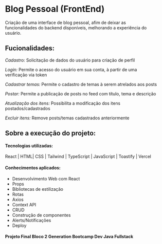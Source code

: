 # Blog Pessoal (FrontEnd)
Criação de uma interface de blog pessoal, afim de deixar as funcionalidades do backend disponíveis, melhorando a experiência do usuário.

## Fucionalidades:
<p>
<i>Cadastro:</i> 
  Solicitação de dados do usuário para criação de perfil
</p>
<p>
<i>Login:</i> 
  Permite o acesso do usuário em sua conta, à partir de uma verificação via token
</p>
<p>
<i>Cadastrar temas:</i>
  Permite o cadastro de temas à serem atrelados aos posts
</p>
<p>
<i>Postar:</i>
  Permite a publicação de posts no feed com título, tema e descrição
</p>
<p>
<i>Atualização dos itens:</i>
  Possibilita a modificação dos itens postados/cadastrados
</p>
<p>
<i>Excluir itens:</i>
  Remove posts/temas cadastrados anteriormente
</p>

<h2>Sobre a execução do projeto:</h2>

#### Tecnologias utilizadas:
React | HTML| CSS | Tailwind | TypeScript | JavaScript | Toastify | Vercel

#### Conhecimentos aplicados:
- Desenvolvimento Web com React
- Props
- Bibliotecas de estilização
- Rotas
- Axios
- Context API
- CRUD
- Construção de componentes
- Alerts/Notificações
- Deploy

<h4>Projeto Final Bloco 2 Generation Bootcamp Dev Java Fullstack</h4>
